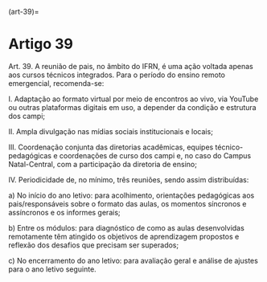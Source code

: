(art-39)=

# Artigo 39

Art. 39. A reunião de pais, no âmbito do IFRN, é uma ação voltada apenas aos cursos técnicos integrados. Para o
período do ensino remoto emergencial, recomenda-se:

I. Adaptação ao formato virtual por meio de encontros ao vivo, via YouTube ou outras plataformas digitais em uso,
a depender da condição e estrutura dos campi;

II. Ampla divulgação nas mídias sociais institucionais e locais;

III. Coordenação conjunta das diretorias acadêmicas, equipes técnico-pedagógicas e coordenações de curso dos
campi e, no caso do Campus Natal-Central, com a participação da diretoria de ensino;

IV. Periodicidade de, no mínimo, três reuniões, sendo assim distribuídas:

a) No início do ano letivo: para acolhimento, orientações pedagógicas aos pais/responsáveis sobre o formato das
aulas, os momentos síncronos e assíncronos e os informes gerais;

b) Entre os módulos: para diagnóstico de como as aulas desenvolvidas remotamente têm atingido os objetivos de
aprendizagem propostos e reflexão dos desafios que precisam ser superados;

c) No encerramento do ano letivo: para avaliação geral e análise de ajustes para o ano letivo seguinte.

